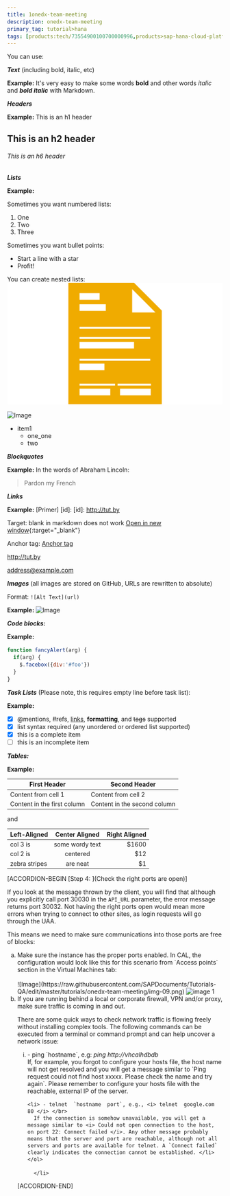```yaml
---
title: 1onedx-team-meeting
description: onedx-team-meeting
primary_tag: tutorial>hana
tags: [products:tech/73554900100700000996,products>sap-hana-cloud-platform\,-mobile-service-for-development-and-operations,products>sap-mobile-platform-sdk,products>sap-web-ide-1.0-plug-ins,products>sap-s-4hana,products>sap-cloud-platform, tutorial>title]
---
```

 
You can use:

***Text*** (including bold, italic, etc)

  **Example:**
It's very easy to make some words **bold** and other words *italic* and ***bold italic*** with Markdown.

***Headers***

  **Example:**
This is an h1 header
## This is an h2 header
###### This is an h6 header

***Lists***

  **Example:**

Sometimes you want numbered lists:

1. One
2. Two
3. Three

Sometimes you want bullet points:

* Start a line with a star
* Profit!

You can create nested lists:
![Image](ico-01.png)

![Image](/tutorials/jpg/schema.jpg)

* item1
    * one_one
    * two

***Blockquotes***

  **Example:**
In the words of Abraham Lincoln:
> Pardon my French

***Links***

  **Example:**
[Primer] [id]:
[id]: http://tut.by

Target: blank in markdown does not work
[Open in new window](http://developers.sap.com){:target="_blank"}

Anchor tag:
<a href="https://www.sap.com/developer" target="_blank">Anchor tag</a>

<http://tut.by>

<address@example.com>

***Images*** (all images are stored on GitHub, URLs are rewritten to absolute)

Format: `![Alt Text](url)`

  **Example:**
![Image](https://octodex.github.com/images/yaktocat.png)


***Code blocks:***

  **Example:**
```javascript
function fancyAlert(arg) {
  if(arg) {
    $.facebox({div:'#foo'})
  }
}
```
***Task Lists*** (Please note, this requires empty line before task list):

  **Example:**

- [x] @mentions, #refs, [links](), **formatting**, and <del>tags</del> supported
- [x] list syntax required (any unordered or ordered list supported)
- [x] this is a complete item
- [ ] this is an incomplete item

***Tables:***

  **Example:**

First Header | Second Header
------------ | -------------
Content from cell 1 | Content from cell 2
Content in the first column | Content in the second column


and

| Left-Aligned  | Center Aligned  | Right Aligned |
| :------------ |:---------------:| -----:|
| col 3 is      | some wordy text | $1600 |
| col 2 is      | centered        |   $12 |
| zebra stripes | are neat        |    $1 |

[ACCORDION-BEGIN [Step 4: ](Check the right ports are open)]

If you look at the message thrown by the client, you will find that although you explicitly call port 30030 in the `API_URL` parameter, the error message returns port 30032.  Not having the right ports open would mean more errors when trying to connect to other sites, as login requests will go through the UAA.

This means we need to make sure communications into those ports are free of blocks:

<ol type="a">
<li>  Make sure the instance has the proper ports enabled. In CAL, the configuration would look like this for this scenario from `Access points` section in the Virtual Machines tab:<br>

<br>
![Image](https://raw.githubusercontent.com/SAPDocuments/Tutorials-QA/edit/master/tutorials/onedx-team-meeting/img-09.png)
<img src="https://raw.githubusercontent.com/SAPDocuments/Tutorials-QA/edit/master/tutorials/onedx-team-meeting/img-09.png" alt="image 1"/>  </br> </li>

  <li> If you are running behind a local or corporate firewall, VPN and/or proxy, make sure traffic is coming in and out.

  There are some quick ways to check network traffic is flowing freely without installing complex tools. The following commands can be executed from a terminal or command prompt and can help uncover a network issue:
  <ol type="i">
    <li> - ping `hostname`, e.g: <i> ping http://vhcalhdbdb </i> </br>
      If, for example, you forgot to configure your hosts file, the host name will not get resolved and you will get a message similar to `Ping request could not find host xxxxx. Please check the name and try again`. Please remember to configure your hosts file with the reachable, external IP of the server. </li>

    <li> - telnet  `hostname  port`, e.g., <i> telnet  google.com  80 </i> </br>
      If the connection is somehow unavailable, you will get a message similar to <i> Could not open connection to the host, on port 22: Connect failed </i>. Any other message probably means that the server and port are reachable, although not all servers and ports are available for telnet. A `Connect failed` clearly indicates the connection cannot be established. </li>  </ol>

      </li>

</ol>

[ACCORDION-END]
